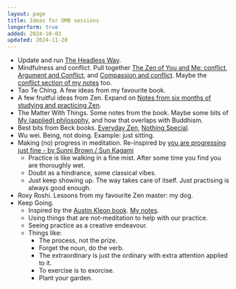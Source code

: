 ```yaml
---
layout: page
title: Ideas for OMB sessions
longerform: true
added: 2024-10-03
updated: 2024-11-28
---
```


- Update and run [The Headless Way](/thinking/the-headless-way-session-for-one-mindful-breath/).
- Mindfulness and conflict. Pull together [The Zen of You and Me: conflict](/thinking/the-zen-of-you-and-me-conflict/), [Argument and Conflict](/thinking/argument-and-conflict/), and [Compassion and conflict](/thinking/compassion-and-conflict/). Maybe the [conflict section of my notes](/notes/#conflict) too.
- Tao Te Ching. A few ideas from my favourite book.
- A few fruitful ideas from Zen. Expand on [Notes from six months of studying and practicing Zen](/thinking/zen/notes-from-six-months-of-studying-and-practicing-zen/).
- The Matter With Things. Some notes from the book. Maybe some bits of [My (applied) philosophy](/thinking/my-applied-philosophy/), and how that overlaps with Buddhism.
- Best bits from Beck books. [Everyday Zen](/notes/zen/everyday%20zen%20-%20charlotte%20joko%20beck.jpg), [Nothing Special](/notes/zen/nothing%20special%20-%20charlotte%20joko%20beck.jpg).
- Wu wei. Being, not doing. Example: just sitting.
- Making (no) progress in meditation. Re-inspired by [you are progressing just fine - by Sunni Brown / Sun Kagami](https://nothingintheway.substack.com/p/you-are-progressing-just-fine)
    - Practice is like walking in a fine mist. After some time you find you are thoroughly wet.
    - Doubt as a hindrance, some classical vibes.
    - Just keep showing up. The way takes care of itself. Just practising is always good enough.
- Roxy Roshi. Lessons from my favourite Zen master: my dog.
- Keep Going.
    - Inspired by the [Austin Kleon book](https://austinkleon.com/keepgoing/). [My notes](https://stevebarnett.me/notes/process/keep%20going.jpg).
    - Using things that are not-meditation to help with our practice.
    - Seeing practice as a creative endeavour.
    - Things like:
        - The process, not the prize.
        - Forget the noun, do the verb.
        - The extraordinary is just the ordinary with extra attention applied to it.
        - To exercise is to exorcise.
        - Plant your garden.